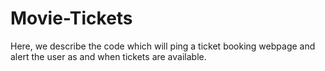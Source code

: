# Movie-Tickets
Here, we describe the code which will ping a ticket booking webpage and alert the user as and when tickets are available.
